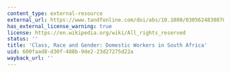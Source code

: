 ```yaml
---
content_type: external-resource
external_url: https://www.tandfonline.com/doi/abs/10.1080/03056248308703548
has_external_license_warning: true
license: https://en.wikipedia.org/wiki/All_rights_reserved
status: ''
title: 'Class, Race and Gender: Domestic Workers in South Africa'
uid: 600faad8-d30f-488b-9de2-23d27275d22a
wayback_url: ''
---
```

